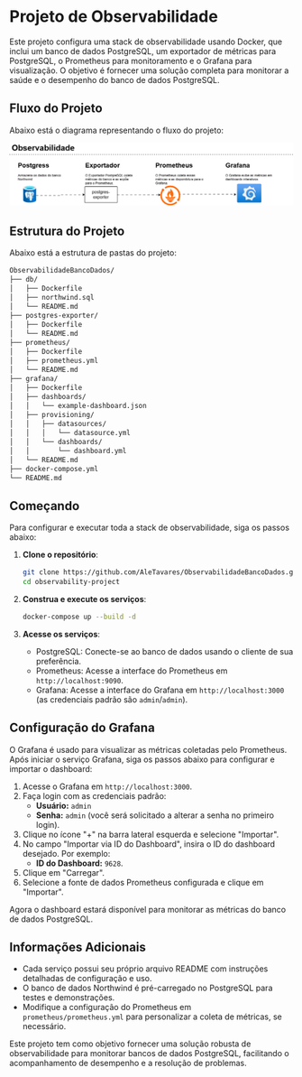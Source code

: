 # Projeto de Observabilidade

Este projeto configura uma stack de observabilidade usando Docker, que inclui um banco de dados PostgreSQL, um exportador de métricas para PostgreSQL, o Prometheus para monitoramento e o Grafana para visualização. O objetivo é fornecer uma solução completa para monitorar a saúde e o desempenho do banco de dados PostgreSQL.

## Fluxo do Projeto

Abaixo está o diagrama representando o fluxo do projeto:

![Fluxo do Projeto](img/Diagrama.png)

## Estrutura do Projeto

Abaixo está a estrutura de pastas do projeto:

```
ObservabilidadeBancoDados/
├── db/
│   ├── Dockerfile
│   ├── northwind.sql
│   └── README.md
├── postgres-exporter/
│   ├── Dockerfile
│   └── README.md
├── prometheus/
│   ├── Dockerfile
│   ├── prometheus.yml
│   └── README.md
├── grafana/
│   ├── Dockerfile
│   ├── dashboards/
│   │   └── example-dashboard.json
│   ├── provisioning/
│   │   ├── datasources/
│   │   │   └── datasource.yml
│   │   └── dashboards/
│   │       └── dashboard.yml
│   └── README.md
├── docker-compose.yml
└── README.md
```

## Começando

Para configurar e executar toda a stack de observabilidade, siga os passos abaixo:

1. **Clone o repositório**:
   ```bash
   git clone https://github.com/AleTavares/ObservabilidadeBancoDados.git
   cd observability-project
   ```

2. **Construa e execute os serviços**:
   ```bash
   docker-compose up --build -d
   ```

3. **Acesse os serviços**:
   - PostgreSQL: Conecte-se ao banco de dados usando o cliente de sua preferência.
   - Prometheus: Acesse a interface do Prometheus em `http://localhost:9090`.
   - Grafana: Acesse a interface do Grafana em `http://localhost:3000` (as credenciais padrão são `admin`/`admin`).

## Configuração do Grafana

O Grafana é usado para visualizar as métricas coletadas pelo Prometheus. Após iniciar o serviço Grafana, siga os passos abaixo para configurar e importar o dashboard:

1. Acesse o Grafana em `http://localhost:3000`.
2. Faça login com as credenciais padrão:
   - **Usuário:** `admin`
   - **Senha:** `admin` (você será solicitado a alterar a senha no primeiro login).
3. Clique no ícone "+" na barra lateral esquerda e selecione "Importar".
4. No campo "Importar via ID do Dashboard", insira o ID do dashboard desejado. Por exemplo:
   - **ID do Dashboard:** `9628`.
5. Clique em "Carregar".
6. Selecione a fonte de dados Prometheus configurada e clique em "Importar".

Agora o dashboard estará disponível para monitorar as métricas do banco de dados PostgreSQL.

## Informações Adicionais

- Cada serviço possui seu próprio arquivo README com instruções detalhadas de configuração e uso.
- O banco de dados Northwind é pré-carregado no PostgreSQL para testes e demonstrações.
- Modifique a configuração do Prometheus em `prometheus/prometheus.yml` para personalizar a coleta de métricas, se necessário.

Este projeto tem como objetivo fornecer uma solução robusta de observabilidade para monitorar bancos de dados PostgreSQL, facilitando o acompanhamento de desempenho e a resolução de problemas.